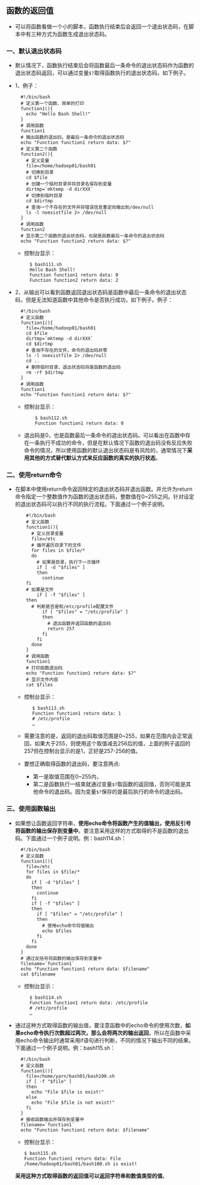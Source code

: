 ## 函数的返回值
* 可以将函数看做一个小的脚本，函数执行结束后会返回一个退出状态码，在脚本中有三种方式为函数生成退出状态码。
### 一、默认退出状态码
* 默认情况下，函数执行结束后会将函数最后一条命令的退出状态码作为函数的退出状态码返回，可以通过变量`$?`取得函数执行的退出状态码，如下例子。
* 1、例子：

        #!/bin/bash
        # 定义第一个函数，简单的打印
        function1(){
          echo "Hello Bash Shell!"
        }
        # 调用函数
        function1
        # 输出函数的退出码，是最后一条命令的退出状态码
        echo "Function function1 return data: $?"
        # 定义第二个函数
        function2(){
          # 定义变量
          file=/home/hadoop01/bash01
          # 切换到目录
          cd $file
          # 创建一个临时目录并将目录名保存到变量
          dirtmp=`mktemp -d dirXXX`
          # 切换到临时目录
          cd $dirtmp
          # 查询一个不存在的文件并将错误信息重定向输出到/dev/null
          ls -l noexistfile 2> /dev/null
        }
        # 调用函数
        function2
        # 显示第二个函数的退出状态码，也就是函数最后一条命令的退出状态码
        echo "Function function2 return data: $?"

  * 控制台显示：

          $ bash111.sh
          Hello Bash Shell!
          Function function1 return data: 0
          Function function2 return data: 2

* 2、从输出可以看到函数返回退出状态码是函数中最后一条命令的退出状态码，但是无法知道函数中其他命令是否执行成功，如下例子。例子：

        #!/bin/bash
        # 定义函数
        function1(){
          file=/home/hadoop01/bash01
          cd $file
          dirtmp=`mktemp -d dirXXX`
          cd $dirtmp
          # 查询不存在的文件，命令的退出码非零
          ls -l noexistfile 2> /dev/null
          cd ..
          # 删除临时目录，退出状态码将是函数的退出码
          rm -rf $dirtmp
        }
        # 调用函数
        function1
        echo "Function function1 return data: $?"

    * 控制台显示：

              $ bash112.sh
              Function function1 return data: 0

    * 退出码是0，也是函数最后一条命令的退出状态码。可以看出在函数中存在一条执行不成功的命令，但是在默认情况下函数的退出码没有反应失败命令的情况，所以使用函数的默认退出状态码是有风险的，通常情况下**采用其他的方式替代默认方式来反应函数的真实的执行状态**。
    
### 二、使用return命令
* 在脚本中使用return命令返回特定的退出状态码并退出函数。并允许为return命令指定一个整数值作为函数的退出状态码，整数值在0~255之间。针对设定的退出状态码可以执行不同的执行流程。下面通过一个例子说明。

          #!/bin/bash
          # 定义函数
          function1(){
            # 定义目录变量
            file=/etc
            # 循环遍历目录下的文件
            for files in $file/*
            do
              # 如果是目录，执行下一次循环
              if [ -d "$files" ]
              then
                continue
          fi
          # 如果是文件
              if [ -f "$files" ]
          then
            # 判断是否是和/etc/profile配置文件
                if [ "$files" = "/etc/profile" ]
                then
                  # 退出函数并返回函数的退出码
                  return 257
                fi
              fi
            done
          }
          # 调用函数
          function1
          # 打印函数退出码
          echo "Function function1 return data: $?"
          # 显示文件内容
          cat $files

   * 控制台显示：
   
            $ bash113.sh
            Function function1 return data: 1
            # /etc/profile
            …

   * 需要注意的是，返回的退出码取值范围是0~255，如果在范围内会正常返回，如果大于255，则使用这个取值减去256后的值，上面的例子返回的257但在控制台显示的是1，正好是257-256的值。
   * 要想正确取得函数的退出码，要注意两点:
     * 第一是取值范围在0~255内，
     * 第二是函数执行一结束就通过变量`$?`取函数的返回值，否则可能是其他命令的退出码。因为变量`$?`保存的是最后执行的命令的退出码。

### 三、使用函数输出
* 如果想让函数返回字符串，**使用echo命令将函数产生的值输出，使用反引号将函数的输出保存到变量中**。要注意采用这样的方式取得的不是函数的退出码。下面通过一个例子说明。例：bash114.sh：

        #!/bin/bash
        # 定义函数
        function1(){
          file=/etc
          for files in $file/*
          do
            if [ -d "$files" ]
            then
              continue
            fi
            if [ -f "$files" ]
            then
              if [ "$files" = "/etc/profile" ]
              then
                # 使用echo命令将值输出
                echo $files
              fi
            fi
          done
        }
        # 通过反括号将函数的输出保存到变量中
        filename=`function1`
        echo "Function function1 return data: $filename"
        cat $filename

  * 控制台显示：

          $ bash114.sh
          Function function1 return data: /etc/profile
          # /etc/profile
          …

* 通过这种方式取得函数的输出值，要注意函数中的echo命令的使用次数，**如果echo命令执行次数超过两次，那么会将两次的输出返回**，所以在函数中采用echo命令输出时通常采用if语句进行判断，不同的情况下输出不同的结果。下面通过一个例子说明。例：bash115.sh：

        #!/bin/bash
        # 定义函数
        function1(){
          file=/home/yarn/bash01/bash100.sh
          if [ -f "$file" ]
          then
            echo "File $file is exist!" 
          else
            echo "File $file is not exist!"
          fi
        }
        # 接收函数输出并保存到变量中
        filename=`function1`
        echo "Function function1 return data: $filename"

  * 控制台显示：

        $ bash115.sh
        Function function1 return data: File /home/hadoop01/bash01/bash100.sh is exist!
   
   **采用这种方式取得函数的返回值可以返回字符串和数值类型的值**。
